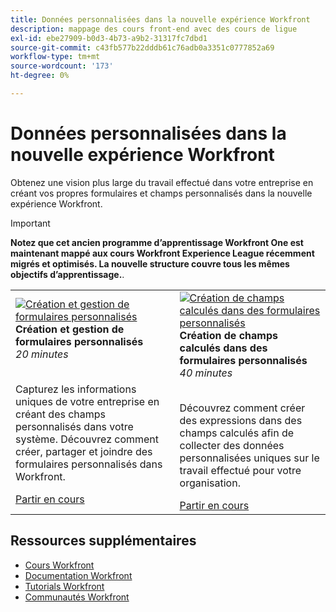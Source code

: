 ```yaml
---
title: Données personnalisées dans la nouvelle expérience Workfront
description: mappage des cours front-end avec des cours de ligue
exl-id: ebe27909-b0d3-4b73-a9b2-31317fc7dbd1
source-git-commit: c43fb577b22dddb61c76adb0a3351c0777852a69
workflow-type: tm+mt
source-wordcount: '173'
ht-degree: 0%

---
```


# Données personnalisées dans la nouvelle expérience Workfront

Obtenez une vision plus large du travail effectué dans votre entreprise en créant vos propres formulaires et champs personnalisés dans la nouvelle expérience Workfront.

>[!IMPORTANT]
>
>**Notez que cet ancien programme d’apprentissage Workfront One est maintenant mappé aux cours Workfront Experience League récemment migrés et optimisés.  La nouvelle structure couvre tous les mêmes objectifs d’apprentissage.**.

<table>
  <tr>
   <td>
      <a href="https://experienceleague.adobe.com/?recommended=Workfront-A-1-2022.1.customforms">
      <img alt="Création et gestion de formulaires personnalisés" src="https://cdn.experienceleague.adobe.com/thumb/create-and-manage-custom-forms.png"/>
      </a>
      <div>
         <strong>Création et gestion de formulaires personnalisés</strong></a>         
         <br/><em>20 minutes</em>
      </div>
      <p>
        <br/>
         Capturez les informations uniques de votre entreprise en créant des champs personnalisés dans votre système. Découvrez comment créer, partager et joindre des formulaires personnalisés dans Workfront.
      </p>
      <a  rel="noreferrer" target="_blank" href="https://experienceleague.adobe.com/?recommended=Workfront-A-1-2022.1.customforms" class="spectrum-Button spectrum-Button--primary spectrum-Button--sizeM">
      <span class="spectrum-Button-label has-no-wrap has-text-weight-bold">Partir en cours</span>
      </a>
   </td>   
   <td>
      <a href="https://experienceleague.adobe.com/?recommended=Workfront-L-1-2022.1.calculatedfields">
      <img alt="Création de champs calculés dans des formulaires personnalisés" src="https://cdn.experienceleague.adobe.com/thumb/create-calculated-fields-in-custom-forms.png"/>
      </a>
      <div>
         <strong>Création de champs calculés dans des formulaires personnalisés</strong></a>         
         <br/><em>40 minutes</em>
      </div>
      <p>
        <br/>
         Découvrez comment créer des expressions dans des champs calculés afin de collecter des données personnalisées uniques sur le travail effectué pour votre organisation.
      </p>
      <a  rel="noreferrer" target="_blank" href="https://experienceleague.adobe.com/?recommended=Workfront-L-1-2022.1.calculatedfields" class="spectrum-Button spectrum-Button--primary spectrum-Button--sizeM">
      <span class="spectrum-Button-label has-no-wrap has-text-weight-bold">Partir en cours</span>
      </a>
   </td>
  </tr>
</table>

## Ressources supplémentaires

* [Cours Workfront](https://experienceleague.adobe.com/?lang=en&amp;Solution=Workfront#courses)
* [Documentation Workfront](https://experienceleague.adobe.com/docs/workfront.html)
* [Tutorials Workfront](https://experienceleague.adobe.com/docs/workfront-learn/tutorials-workfront/home.html)
* [Communautés Workfront](https://experienceleaguecommunities.adobe.com/t5/workfront/ct-p/workfront)
